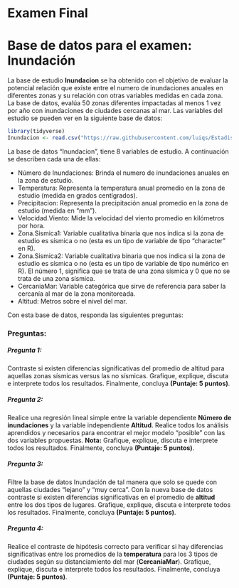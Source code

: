 Examen Final
================

# Base de datos para el examen: Inundación

La base de estudio **Inundacion** se ha obtenido con el objetivo de
evaluar la potencial relación que existe entre el numero de inundaciones
anuales en diferentes zonas y su relación con otras variables medidas en
cada zona. La base de datos, evalúa 50 zonas diferentes impactadas al
menos 1 vez por año con inundaciones de ciudades cercanas al mar. Las
variables del estudio se pueden ver en la siguiente base de datos:

``` r
library(tidyverse)
Inundacion <- read.csv("https://raw.githubusercontent.com/luiqs/Estadistica-Aplicada/main/PDB/Inundacion.csv")
```

La base de datos “Inundacion”, tiene 8 variables de estudio. A
continuación se describen cada una de ellas:

-   Número de Inundaciones: Brinda el numero de inundaciones anuales en
    la zona de estudio.
-   Temperatura: Representa la temperatura anual promedio en la zona de
    estudio (medida en grados centígrados).
-   Precipitacion: Representa la precipitación anual promedio en la zona
    de estudio (medida en “mm”).
-   Velocidad.Viento: Mide la velocidad del viento promedio en
    kilómetros por hora.
-   Zona.Sismica1: Variable cualitativa binaria que nos indica si la
    zona de estudio es sísmica o no (esta es un tipo de variable de tipo
    “character” en R).
-   Zona.Sismica2: Variable cualitativa binaria que nos indica si la
    zona de estudio es sísmica o no (esta es un tipo de variable de tipo
    numérico en R). El número 1, significa que se trata de una zona
    sísmica y 0 que no se trata de una zona sísmica.
-   CercaniaMar: Variable categórica que sirve de referencia para saber
    la cercanía al mar de la zona monitoreada.
-   Altitud: Metros sobre el nivel del mar.

Con esta base de datos, responda las siguientes preguntas:

### Preguntas:

##### Pregunta 1:

Contraste si existen diferencias significativas del promedio de altitud
para aquellas zonas sísmicas versus las no sísmicas. Grafique, explique,
discuta e interprete todos los resultados. Finalmente, concluya
**(Puntaje: 5 puntos)**.

##### Pregunta 2:

Realice una regresión lineal simple entre la variable dependiente
**Número de inundaciones** y la variable independiente **Altitud**.
Realice todos los análisis aprendidos y necesarios para encontrar el
mejor modelo “posible” con las dos variables propuestas. **Nota:**
Grafique, explique, discuta e interprete todos los resultados.
Finalmente, concluya **(Puntaje: 5 puntos)**.

##### Pregunta 3:

Filtre la base de datos Inundación de tal manera que solo se quede con
aquellas ciudades “lejano” y “muy cerca”. Con la nueva base de datos
contraste si existen diferencias significativas en el promedio de
**altitud** entre los dos tipos de lugares. Grafique, explique, discuta
e interprete todos los resultados. Finalmente, concluya **(Puntaje: 5
puntos)**.

##### Pregunta 4:

Realice el contraste de hipótesis correcto para verificar si hay
diferencias significativas entre los promedios de la **temperatura**
para los 3 tipos de ciudades según su distanciamiento del mar
(**CercaniaMar**). Grafique, explique, discuta e interprete todos los
resultados. Finalmente, concluya **(Puntaje: 5 puntos)**.
